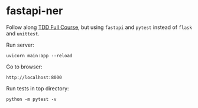 # fastapi-ner

Follow along [TDD Full Course](https://youtu.be/eAPmXQ0dC7Q), but using `fastapi` and `pytest` instead of `flask` and `unittest`.



Run server:

```shell
uvicorn main:app --reload
```

Go to browser:

```shell
http://localhost:8000
```

Run tests in top directory:

```shell
python -m pytest -v
```

